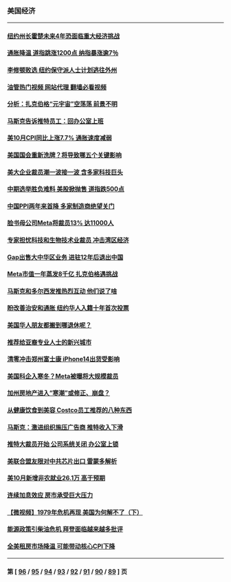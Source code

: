 ### 美国经济
---
#### [纽约州长霍楚未来4年恐面临重大经济挑战](../../pages/ncid1078158/n13863913.md?11120045) 
#### [通胀降温 道指跳涨1200点 纳指暴涨逾7％](../../pages/ncid1078158/n13863747.md?11120045) 
#### [李修顿败选 纽约保守派人士计划逃往外州](../../pages/ncid1078158/n13863687.md?11120045) 
#### [油管热门视频 网站代理 翻墙必看视频](http://150.230.27.170:81/youtube.html?11120045)
#### [分析：扎克伯格“元宇宙”空荡荡 前景不明](../../pages/ncid1078158/n13860677.md?11120045) 
#### [马斯克告诉推特员工：回办公室上班](../../pages/ncid1078158/n13863591.md?11120045) 
#### [美10月CPI同比上涨7.7% 通胀速度减弱](../../pages/ncid1078158/n13863622.md?11120045) 
#### [美国国会重新洗牌？将导致哪五个关键影响](../../pages/ncid1078158/n13863390.md?11120045) 
#### [美大企业裁员潮一波接一波 含多家科技巨头](../../pages/ncid1078158/n13862898.md?11120045) 
#### [中期选举胜负难料 美股掀抛售 道指跌500点](../../pages/ncid1078158/n13862886.md?11120045) 
#### [中国PPI两年来首降 多家制造商绝望关门](../../pages/ncid1078158/n13862744.md?11120045) 
#### [脸书母公司Meta将裁员13% 达11000人](../../pages/ncid1078158/n13862716.md?11120045) 
#### [专家担忧科技和生物技术业裁员 冲击湾区经济](../../pages/ncid1078158/n13862308.md?11120045) 
#### [Gap出售大中华区业务 进驻12年后退出中国](../../pages/ncid1078158/n13862077.md?11120045) 
#### [Meta市值一年蒸发8千亿 扎克伯格遇挑战](../../pages/ncid1078158/n13861336.md?11120045) 
#### [马斯克和多尔西发推热烈互动 他们说了啥](../../pages/ncid1078158/n13861270.md?11120045) 
#### [盼改善治安和通胀  纽约华人入籍十年首次投票](../../pages/ncid1078158/n13860904.md?11120045) 
#### [美国华人朋友都搬到哪退休呢？](../../pages/ncid1078158/n13860819.md?11120045) 
#### [推荐给亚裔专业人士的新兴城市](../../pages/ncid1078158/n13860789.md?11120045) 
#### [清零冲击郑州富士康 iPhone14出货受影响](../../pages/ncid1078158/n13860720.md?11120045) 
#### [美国科企入寒冬？Meta被曝将大规模裁员](../../pages/ncid1078158/n13860702.md?11120045) 
#### [加州房地产进入“寒潮”或修正、崩盘？](../../pages/ncid1078158/n13860681.md?11120045) 
#### [从健康饮食到美容 Costco员工推荐的八种东西](../../pages/ncid1078158/n13860209.md?11120045) 
#### [马斯克：激进组织施压广告商 推特收入下滑](../../pages/ncid1078158/n13859705.md?11120045) 
#### [推特大裁员开始 公司系统关闭 办公室上锁](../../pages/ncid1078158/n13859659.md?11120045) 
#### [美联合盟友限对中共芯片出口 雷蒙多解析](../../pages/ncid1078158/n13859663.md?11120045) 
#### [美10月新增非农就业26.1万 高于预期](../../pages/ncid1078158/n13859610.md?11120045) 
#### [连续加息效应 房市承受巨大压力](../../pages/ncid1078158/n13859163.md?11120045) 
#### [【微视频】1979年危机再现 美国为何解不了（下）](../../pages/ncid1078158/n13858870.md?11120045) 
#### [能源政策引柴油危机 拜登面临越来越多批评](../../pages/ncid1078158/n13858261.md?11120045) 
#### [全美租房市场降温 可能带动核心CPI下降](../../pages/ncid1078158/n13858257.md?11120045) 

---
#### 第 [ [96](./96.md?11120045) / [95](./95.md?11120045) / [94](./94.md?11120045) / [93](./93.md?11120045) / [92](./92.md?11120045) / [91](./91.md?11120045) / [90](./90.md?11120045) / [89](./89.md?11120045) ] 页
